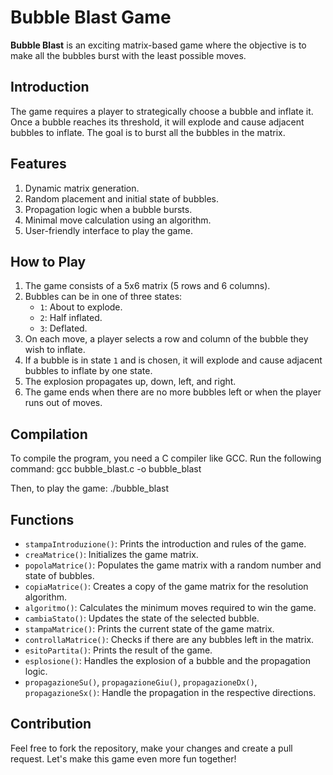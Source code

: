 # Bubble Blast Game

**Bubble Blast** is an exciting matrix-based game where the objective is to make all the bubbles burst with the least possible moves.

## Introduction
The game requires a player to strategically choose a bubble and inflate it. Once a bubble reaches its threshold, it will explode and cause adjacent bubbles to inflate. The goal is to burst all the bubbles in the matrix.

## Features
1. Dynamic matrix generation.
2. Random placement and initial state of bubbles.
3. Propagation logic when a bubble bursts.
4. Minimal move calculation using an algorithm.
5. User-friendly interface to play the game.

## How to Play

1. The game consists of a 5x6 matrix (5 rows and 6 columns).
2. Bubbles can be in one of three states:
   - `1`: About to explode.
   - `2`: Half inflated.
   - `3`: Deflated.
3. On each move, a player selects a row and column of the bubble they wish to inflate.
4. If a bubble is in state `1` and is chosen, it will explode and cause adjacent bubbles to inflate by one state.
5. The explosion propagates up, down, left, and right.
6. The game ends when there are no more bubbles left or when the player runs out of moves.

## Compilation

To compile the program, you need a C compiler like GCC. Run the following command:
gcc bubble_blast.c -o bubble_blast

Then, to play the game:
./bubble_blast


## Functions

- `stampaIntroduzione()`: Prints the introduction and rules of the game.
- `creaMatrice()`: Initializes the game matrix.
- `popolaMatrice()`: Populates the game matrix with a random number and state of bubbles.
- `copiaMatrice()`: Creates a copy of the game matrix for the resolution algorithm.
- `algoritmo()`: Calculates the minimum moves required to win the game.
- `cambiaStato()`: Updates the state of the selected bubble.
- `stampaMatrice()`: Prints the current state of the game matrix.
- `controllaMatrice()`: Checks if there are any bubbles left in the matrix.
- `esitoPartita()`: Prints the result of the game.
- `esplosione()`: Handles the explosion of a bubble and the propagation logic.
- `propagazioneSu()`, `propagazioneGiu()`, `propagazioneDx()`, `propagazioneSx()`: Handle the propagation in the respective directions.

## Contribution

Feel free to fork the repository, make your changes and create a pull request. Let's make this game even more fun together!
